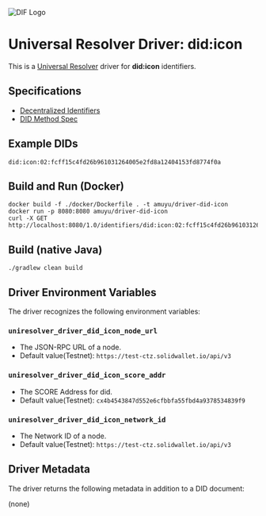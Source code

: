 ![DIF Logo](https://raw.githubusercontent.com/decentralized-identity/decentralized-identity.github.io/master/images/logo-small.png)

# Universal Resolver Driver: did:icon

This is a [Universal Resolver](https://github.com/decentralized-identity/universal-resolver/) driver for **did:icon** identifiers.

## Specifications

* [Decentralized Identifiers](https://w3c-ccg.github.io/did-spec/)
* [DID Method Spec](https://github.com/icon-project/icon-DID/blob/master/docs/ICON-DID-method.md)

## Example DIDs

```
did:icon:02:fcff15c4fd26b961031264005e2fd8a12404153fd8774f0a
```

## Build and Run (Docker)

```
docker build -f ./docker/Dockerfile . -t amuyu/driver-did-icon
docker run -p 8080:8080 amuyu/driver-did-icon
curl -X GET http://localhost:8080/1.0/identifiers/did:icon:02:fcff15c4fd26b961031264005e2fd8a12404153fd8774f0a
```

## Build (native Java)
```
./gradlew clean build
```

## Driver Environment Variables

The driver recognizes the following environment variables:

### `uniresolver_driver_did_icon_node_url`

  * The JSON-RPC URL of a node.
  * Default value(Testnet): `https://test-ctz.solidwallet.io/api/v3`

### `uniresolver_driver_did_icon_score_addr`

  * The SCORE Address for did.
  * Default value(Testnet): `cx4b4543847d552e6cfbbfa55fbd4a9378534839f9`

### `uniresolver_driver_did_icon_network_id`

  * The Network ID of a node.
  * Default value(Testnet): `https://test-ctz.solidwallet.io/api/v3`

## Driver Metadata

The driver returns the following metadata in addition to a DID document:

(none)
